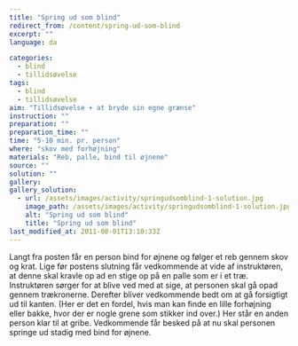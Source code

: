 ```yaml
---
title: "Spring ud som blind"
redirect_from: /content/spring-ud-som-blind
excerpt: ""
language: da

categories: 
  - blind
  - tillidsøvelse
tags: 
  - blind
  - tillidsøvelse
aim: "Tillidsøvelse + at bryde sin egne grænse"
instruction: ""
preparation: ""
preparation_time: ""
time: "5-10 min. pr. person"
where: "skov med forhøjning"
materials: "Reb, palle, bind til øjnene"
source: ""
solution: ""
gallery:
gallery_solution:
  - url: /assets/images/activity/springudsomblind-1-solution.jpg
    image_path: /assets/images/activity/springudsomblind-1-solution.jpg
    alt: "Spring ud som blind"
    title: "Spring ud som blind"
last_modified_at: 2011-08-01T13:10:33Z
---
```

Langt fra posten får en person bind for øjnene og følger et reb gennem skov og krat. Lige før postens slutning får vedkommende at vide af instruktøren, at denne skal kravle op ad en stige op på en palle som er i et træ. Instruktøren sørger for at blive ved med at sige, at personen skal gå opad gennem trækronerne. Derefter bliver vedkommende bedt om at gå forsigtigt ud til kanten. (Her er det en fordel, hvis man kan finde en lille forhøjning eller bakke, hvor der er nogle grene som stikker ind over.) Her står en anden person klar til at gribe. Vedkommende får besked på at nu skal personen springe ud stadig med bind for øjnene.
